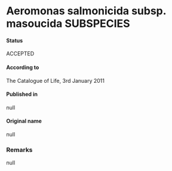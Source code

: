 # Aeromonas salmonicida subsp. masoucida SUBSPECIES

#### Status
ACCEPTED

#### According to
The Catalogue of Life, 3rd January 2011

#### Published in
null

#### Original name
null

### Remarks
null